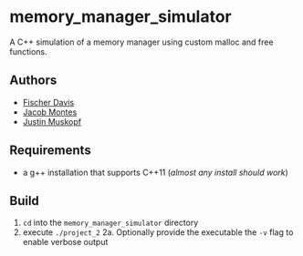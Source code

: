 # memory_manager_simulator
A C++ simulation of a memory manager using custom malloc and free functions.

## Authors
* [Fischer Davis](www.github.com/fischerdavis94)
* [Jacob Montes](www.github.com/jacobmontesUNT)
* [Justin Muskopf](www.github.com/justinmuskopf)

## Requirements
* a g++ installation that supports C++11 (*almost any install should work*)

## Build
1. `cd` into the `memory_manager_simulator` directory
2. execute `./project_2`
  2a. Optionally provide the executable the `-v` flag to enable verbose output

